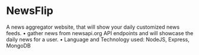 # NewsFlip
 A news aggregator website, that will show your daily customized news feeds. • gather news from newsapi.org API endpoints and will showcase the daily news for a user. • Language and Technology used: NodeJS, Express, MongoDB
